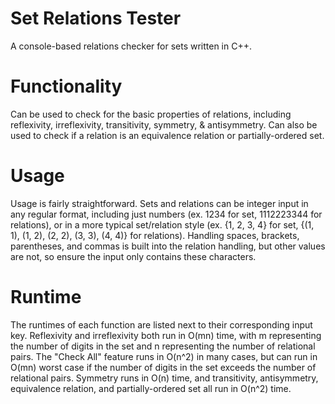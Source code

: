 # Set Relations Tester
A console-based relations checker for sets written in C++. 

# Functionality
Can be used to check for the basic properties of relations, including reflexivity, irreflexivity, transitivity, symmetry, & antisymmetry. Can also be used to check if a relation is an equivalence relation or partially-ordered set. 

# Usage
Usage is fairly straightforward. Sets and relations can be integer input in any regular format, including just numbers (ex. 1234 for set, 1112223344 for relations), or in a more typical set/relation style (ex. {1, 2, 3, 4} for set, {(1, 1), (1, 2), (2, 2), (3, 3), (4, 4)} for relations). Handling spaces, brackets, parentheses, and commas is built into the relation handling, but other values are not, so ensure the input only contains these characters.

# Runtime
The runtimes of each function are listed next to their corresponding input key. 
Reflexivity and irreflexivity both run in O(mn) time, with m representing the number of digits in the set and n representing the number of relational pairs. The "Check All" feature runs in O(n^2) in many cases, but can run in O(mn) worst case if the number of digits in the set exceeds the number of relational pairs. 
Symmetry runs in O(n) time, and transitivity, antisymmetry, equivalence relation, and partially-ordered set all run in O(n^2) time.
